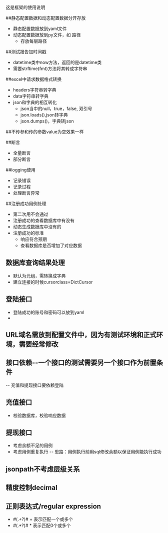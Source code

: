 这是框架的使用说明

##静态配置数据和动态配置数据分开存放
- 静态配置数据放到yaml文件
- 动态配置数据放到py文件，如 路径
   - 存放每层路径

##测试报告加时间戳
- datetime类中now方法，返回的是datetime类
- 需要strftime(fmt)方法将其转成字符串

##excel中请求数据格式转换
- headers字符串转字典
- data字符串转字典
- json和字典的相互转化
    - json当中的null，true，false, 双引号
    - json.loads(),json转字典
    - json.dumps()，字典转json

##不传参和传的参数value为空效果一样

##断言
- 全量断言
- 部分断言

##logging使用
- 记录错误
- 记录过程
- 处理断言异常

##注册成功用例处理
- 第二次用不会通过
- 注册成功的查看数据库中有没有
- 动态生成数据库中没有的
- 注册成功的标准
    - 响应符合预期
    - 查看数据库是否增加了对应数据

## 数据库查询结果处理
- 默认为元组，需转换成字典
- 建立连接的时候cursorclass=DictCursor

## 登陆接口
- 登陆成功的账号和密码可以放到yaml
-

## URL域名需放到配置文件中，因为有测试环境和正式环境，需要经常修改

## 接口依赖--一个接口的测试需要另一个接口作为前置条件
-- 充值和提现接口要依赖登陆

## 充值接口
- 校验数据库，校验响应数据

## 提现接口
- 考虑余额不足的用例
- 考虑用例重复执行
-- 思路：用例执行前用sql修改余额以保证用例能执行成功

## jsonpath不考虑层级关系

## 精度控制decimal

## 正则表达式/regular expression
- #(.+?)#   +  表示匹配一个或多个
- #(.*?)#   *  表示匹配0个或多个